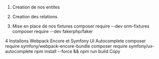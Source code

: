 1. Creation de nos entites 

2. Creation des relations.

3. Mise en place de nos fixtures
composer require --dev orm-fixtures
composer require --dev fakerphp/faker

4 Installons Webpack Encore et Symfony UI Autocomplete
composer require symfony/webpack-encore-bundle
composer require symfony/ux-autocomplete
npm install --force && npm run build
Copy
